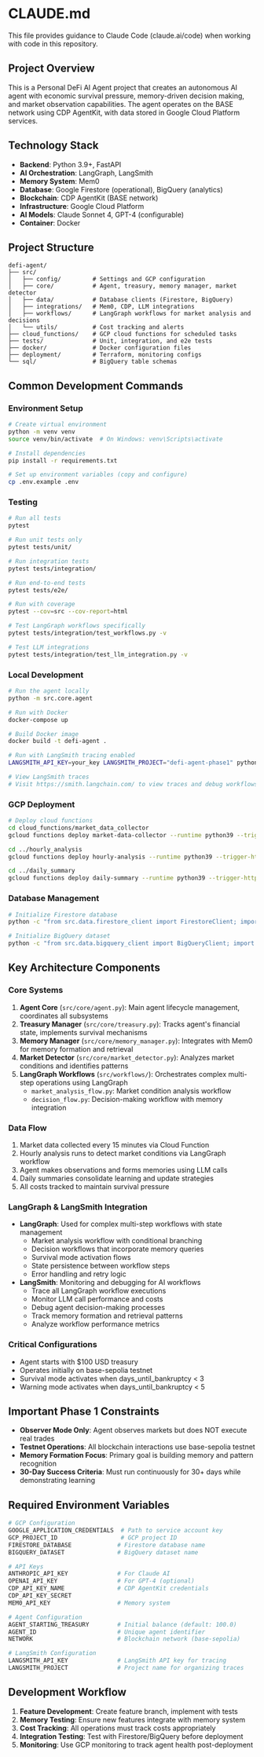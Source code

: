 # CLAUDE.md

This file provides guidance to Claude Code (claude.ai/code) when working with code in this repository.

## Project Overview

This is a Personal DeFi AI Agent project that creates an autonomous AI agent with economic survival pressure, memory-driven decision making, and market observation capabilities. The agent operates on the BASE network using CDP AgentKit, with data stored in Google Cloud Platform services.

## Technology Stack

- **Backend**: Python 3.9+, FastAPI
- **AI Orchestration**: LangGraph, LangSmith
- **Memory System**: Mem0
- **Database**: Google Firestore (operational), BigQuery (analytics)
- **Blockchain**: CDP AgentKit (BASE network)
- **Infrastructure**: Google Cloud Platform
- **AI Models**: Claude Sonnet 4, GPT-4 (configurable)
- **Container**: Docker

## Project Structure

```
defi-agent/
├── src/
│   ├── config/         # Settings and GCP configuration
│   ├── core/           # Agent, treasury, memory manager, market detector
│   ├── data/           # Database clients (Firestore, BigQuery)
│   ├── integrations/   # Mem0, CDP, LLM integrations
│   ├── workflows/      # LangGraph workflows for market analysis and decisions
│   └── utils/          # Cost tracking and alerts
├── cloud_functions/    # GCP cloud functions for scheduled tasks
├── tests/              # Unit, integration, and e2e tests
├── docker/             # Docker configuration files
├── deployment/         # Terraform, monitoring configs
└── sql/                # BigQuery table schemas

```

## Common Development Commands

### Environment Setup
```bash
# Create virtual environment
python -m venv venv
source venv/bin/activate  # On Windows: venv\Scripts\activate

# Install dependencies
pip install -r requirements.txt

# Set up environment variables (copy and configure)
cp .env.example .env
```

### Testing
```bash
# Run all tests
pytest

# Run unit tests only
pytest tests/unit/

# Run integration tests
pytest tests/integration/

# Run end-to-end tests
pytest tests/e2e/

# Run with coverage
pytest --cov=src --cov-report=html

# Test LangGraph workflows specifically
pytest tests/integration/test_workflows.py -v

# Test LLM integrations
pytest tests/integration/test_llm_integration.py -v
```

### Local Development
```bash
# Run the agent locally
python -m src.core.agent

# Run with Docker
docker-compose up

# Build Docker image
docker build -t defi-agent .

# Run with LangSmith tracing enabled
LANGSMITH_API_KEY=your_key LANGSMITH_PROJECT="defi-agent-phase1" python -m src.core.agent

# View LangSmith traces
# Visit https://smith.langchain.com/ to view traces and debug workflows
```

### GCP Deployment
```bash
# Deploy cloud functions
cd cloud_functions/market_data_collector
gcloud functions deploy market-data-collector --runtime python39 --trigger-http --memory 128MB --timeout 60s

cd ../hourly_analysis
gcloud functions deploy hourly-analysis --runtime python39 --trigger-http --memory 256MB --timeout 300s

cd ../daily_summary
gcloud functions deploy daily-summary --runtime python39 --trigger-http --memory 256MB --timeout 300s
```

### Database Management
```bash
# Initialize Firestore database
python -c "from src.data.firestore_client import FirestoreClient; import asyncio; asyncio.run(FirestoreClient().initialize_database())"

# Initialize BigQuery dataset
python -c "from src.data.bigquery_client import BigQueryClient; import asyncio; asyncio.run(BigQueryClient().initialize_dataset())"
```

## Key Architecture Components

### Core Systems
1. **Agent Core** (`src/core/agent.py`): Main agent lifecycle management, coordinates all subsystems
2. **Treasury Manager** (`src/core/treasury.py`): Tracks agent's financial state, implements survival mechanisms
3. **Memory Manager** (`src/core/memory_manager.py`): Integrates with Mem0 for memory formation and retrieval
4. **Market Detector** (`src/core/market_detector.py`): Analyzes market conditions and identifies patterns
5. **LangGraph Workflows** (`src/workflows/`): Orchestrates complex multi-step operations using LangGraph
   - `market_analysis_flow.py`: Market condition analysis workflow
   - `decision_flow.py`: Decision-making workflow with memory integration

### Data Flow
1. Market data collected every 15 minutes via Cloud Function
2. Hourly analysis runs to detect market conditions via LangGraph workflow
3. Agent makes observations and forms memories using LLM calls
4. Daily summaries consolidate learning and update strategies
5. All costs tracked to maintain survival pressure

### LangGraph & LangSmith Integration
- **LangGraph**: Used for complex multi-step workflows with state management
  - Market analysis workflow with conditional branching
  - Decision workflows that incorporate memory queries
  - Survival mode activation flows
  - State persistence between workflow steps
  - Error handling and retry logic
- **LangSmith**: Monitoring and debugging for AI workflows
  - Trace all LangGraph workflow executions
  - Monitor LLM call performance and costs
  - Debug agent decision-making processes
  - Track memory formation and retrieval patterns
  - Analyze workflow performance metrics

### Critical Configurations
- Agent starts with $100 USD treasury
- Operates initially on base-sepolia testnet
- Survival mode activates when days_until_bankruptcy < 3
- Warning mode activates when days_until_bankruptcy < 5

## Important Phase 1 Constraints

- **Observer Mode Only**: Agent observes markets but does NOT execute real trades
- **Testnet Operations**: All blockchain interactions use base-sepolia testnet
- **Memory Formation Focus**: Primary goal is building memory and pattern recognition
- **30-Day Success Criteria**: Must run continuously for 30+ days while demonstrating learning

## Required Environment Variables

```bash
# GCP Configuration
GOOGLE_APPLICATION_CREDENTIALS  # Path to service account key
GCP_PROJECT_ID                  # GCP project ID
FIRESTORE_DATABASE             # Firestore database name
BIGQUERY_DATASET               # BigQuery dataset name

# API Keys
ANTHROPIC_API_KEY              # For Claude AI
OPENAI_API_KEY                 # For GPT-4 (optional)
CDP_API_KEY_NAME               # CDP AgentKit credentials
CDP_API_KEY_SECRET
MEM0_API_KEY                   # Memory system

# Agent Configuration
AGENT_STARTING_TREASURY        # Initial balance (default: 100.0)
AGENT_ID                       # Unique agent identifier
NETWORK                        # Blockchain network (base-sepolia)

# LangSmith Configuration
LANGSMITH_API_KEY              # LangSmith API key for tracing
LANGSMITH_PROJECT              # Project name for organizing traces
```

## Development Workflow

1. **Feature Development**: Create feature branch, implement with tests
2. **Memory Testing**: Ensure new features integrate with memory system
3. **Cost Tracking**: All operations must track costs appropriately
4. **Integration Testing**: Test with Firestore/BigQuery before deployment
5. **Monitoring**: Use GCP monitoring to track agent health post-deployment
